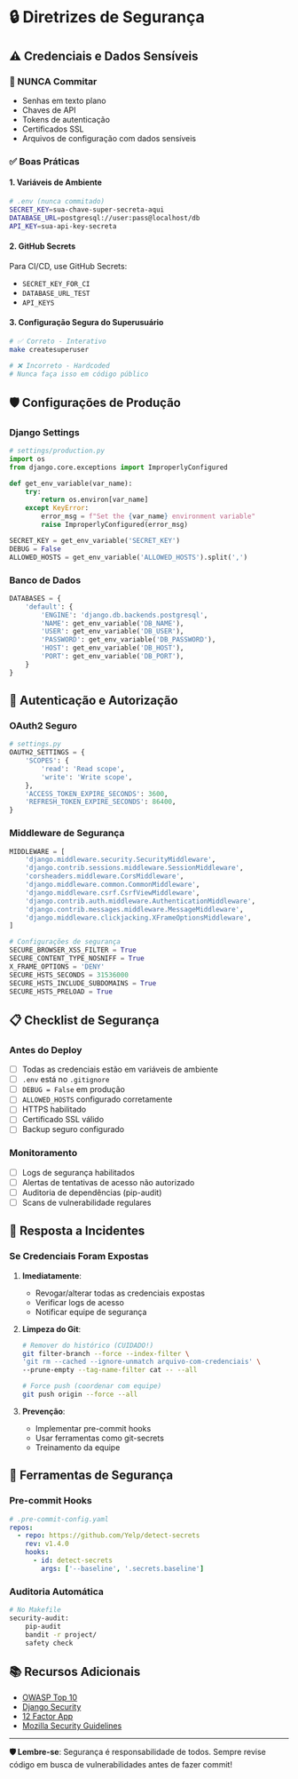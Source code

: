 # 🔒 Diretrizes de Segurança

## ⚠️ Credenciais e Dados Sensíveis

### 🚫 NUNCA Commitar

- Senhas em texto plano
- Chaves de API
- Tokens de autenticação
- Certificados SSL
- Arquivos de configuração com dados sensíveis

### ✅ Boas Práticas

#### 1. Variáveis de Ambiente

```bash
# .env (nunca commitado)
SECRET_KEY=sua-chave-super-secreta-aqui
DATABASE_URL=postgresql://user:pass@localhost/db
API_KEY=sua-api-key-secreta
```

#### 2. GitHub Secrets

Para CI/CD, use GitHub Secrets:

- `SECRET_KEY_FOR_CI`
- `DATABASE_URL_TEST`
- `API_KEYS`

#### 3. Configuração Segura do Superusuário

```bash
# ✅ Correto - Interativo
make createsuperuser

# ❌ Incorreto - Hardcoded
# Nunca faça isso em código público
```

## 🛡️ Configurações de Produção

### Django Settings

```python
# settings/production.py
import os
from django.core.exceptions import ImproperlyConfigured

def get_env_variable(var_name):
    try:
        return os.environ[var_name]
    except KeyError:
        error_msg = f"Set the {var_name} environment variable"
        raise ImproperlyConfigured(error_msg)

SECRET_KEY = get_env_variable('SECRET_KEY')
DEBUG = False
ALLOWED_HOSTS = get_env_variable('ALLOWED_HOSTS').split(',')
```

### Banco de Dados

```python
DATABASES = {
    'default': {
        'ENGINE': 'django.db.backends.postgresql',
        'NAME': get_env_variable('DB_NAME'),
        'USER': get_env_variable('DB_USER'),
        'PASSWORD': get_env_variable('DB_PASSWORD'),
        'HOST': get_env_variable('DB_HOST'),
        'PORT': get_env_variable('DB_PORT'),
    }
}
```

## 🔐 Autenticação e Autorização

### OAuth2 Seguro

```python
# settings.py
OAUTH2_SETTINGS = {
    'SCOPES': {
        'read': 'Read scope',
        'write': 'Write scope',
    },
    'ACCESS_TOKEN_EXPIRE_SECONDS': 3600,
    'REFRESH_TOKEN_EXPIRE_SECONDS': 86400,
}
```

### Middleware de Segurança

```python
MIDDLEWARE = [
    'django.middleware.security.SecurityMiddleware',
    'django.contrib.sessions.middleware.SessionMiddleware',
    'corsheaders.middleware.CorsMiddleware',
    'django.middleware.common.CommonMiddleware',
    'django.middleware.csrf.CsrfViewMiddleware',
    'django.contrib.auth.middleware.AuthenticationMiddleware',
    'django.contrib.messages.middleware.MessageMiddleware',
    'django.middleware.clickjacking.XFrameOptionsMiddleware',
]

# Configurações de segurança
SECURE_BROWSER_XSS_FILTER = True
SECURE_CONTENT_TYPE_NOSNIFF = True
X_FRAME_OPTIONS = 'DENY'
SECURE_HSTS_SECONDS = 31536000
SECURE_HSTS_INCLUDE_SUBDOMAINS = True
SECURE_HSTS_PRELOAD = True
```

## 📋 Checklist de Segurança

### Antes do Deploy
- [ ] Todas as credenciais estão em variáveis de ambiente
- [ ] `.env` está no `.gitignore`
- [ ] `DEBUG = False` em produção
- [ ] `ALLOWED_HOSTS` configurado corretamente
- [ ] HTTPS habilitado
- [ ] Certificado SSL válido
- [ ] Backup seguro configurado

### Monitoramento
- [ ] Logs de segurança habilitados
- [ ] Alertas de tentativas de acesso não autorizado
- [ ] Auditoria de dependências (pip-audit)
- [ ] Scans de vulnerabilidade regulares

## 🚨 Resposta a Incidentes

### Se Credenciais Foram Expostas

1. **Imediatamente**:
   - Revogar/alterar todas as credenciais expostas
   - Verificar logs de acesso
   - Notificar equipe de segurança

2. **Limpeza do Git**:
   ```bash
   # Remover do histórico (CUIDADO!)
   git filter-branch --force --index-filter \
   'git rm --cached --ignore-unmatch arquivo-com-credenciais' \
   --prune-empty --tag-name-filter cat -- --all

   # Force push (coordenar com equipe)
   git push origin --force --all
   ```

3. **Prevenção**:
   - Implementar pre-commit hooks
   - Usar ferramentas como git-secrets
   - Treinamento da equipe

## 🔧 Ferramentas de Segurança

### Pre-commit Hooks
```yaml
# .pre-commit-config.yaml
repos:
  - repo: https://github.com/Yelp/detect-secrets
    rev: v1.4.0
    hooks:
      - id: detect-secrets
        args: ['--baseline', '.secrets.baseline']
```

### Auditoria Automática
```bash
# No Makefile
security-audit:
	pip-audit
	bandit -r project/
	safety check
```

## 📚 Recursos Adicionais

- [OWASP Top 10](https://owasp.org/www-project-top-ten/)
- [Django Security](https://docs.djangoproject.com/en/stable/topics/security/)
- [12 Factor App](https://12factor.net/)
- [Mozilla Security Guidelines](https://infosec.mozilla.org/guidelines/web_security)

---

**🛡️ Lembre-se**: Segurança é responsabilidade de todos. Sempre revise código em busca de vulnerabilidades antes de fazer commit!
